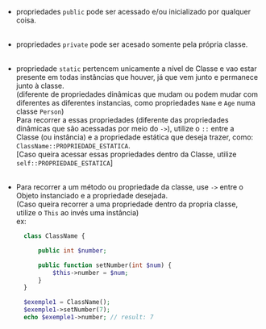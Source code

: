 - propriedades `public` pode ser acessado e/ou inicializado por qualquer coisa.
  <br><br>
- propriedades `private` pode ser acesado somente pela própria classe.
  <br><br>
- propriedade `static` pertencem unicamente a nível de Classe e vao estar presente em todas instâncias que houver, já que vem junto e permanece junto à classe. <br>(diferente de propriedades dinâmicas que mudam ou podem mudar com diferentes as diferentes instancias, como propriedades `Name` e `Age` numa classe `Person`)
  <br>
  Para recorrer a essas propriedades (diferente das propriedades dinâmicas que são acessadas por meio do `->`), utilize o `::` entre a Classe (ou instância) e a propriedade estática que deseja trazer, como: `ClassName::PROPRIEDADE_ESTATICA`.
  <br>
  [Caso queira acessar essas propriedades dentro da Classe, utilize `self::PROPRIEDADE_ESTATICA`]
  <br><br>
- Para recorrer a um método ou propriedade da classe, use `->` entre o Objeto instanciado e a propriedade desejada. <br>
  (Caso queira recorrer a uma propriedade dentro da propria classe, utilize o `This` ao invés uma instância)<br>
  ex:

  ```php
    class ClassName {

        public int $number;

        public function setNumber(int $num) {
            $this->number = $num;
        }
    }

    $exemple1 = ClassName();
    $exemple1->setNumber(7);
    echo $exemple1->number; // result: 7

  ```
